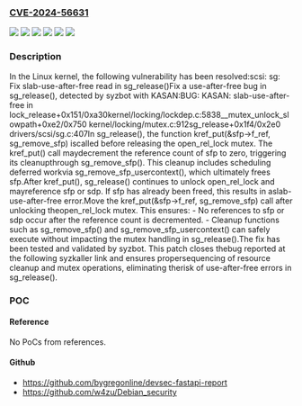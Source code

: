 ### [CVE-2024-56631](https://cve.mitre.org/cgi-bin/cvename.cgi?name=CVE-2024-56631)
![](https://img.shields.io/static/v1?label=Product&message=Linux&color=blue)
![](https://img.shields.io/static/v1?label=Version&message=&color=brightgreen)
![](https://img.shields.io/static/v1?label=Version&message=3.17%20&color=brightgreen)
![](https://img.shields.io/static/v1?label=Version&message=3a27c0defb0315760100f8b1adc7c4acbe04c884%20&color=brightgreen)
![](https://img.shields.io/static/v1?label=Version&message=cc833acbee9db5ca8c6162b015b4c93863c6f821%20&color=brightgreen)
![](https://img.shields.io/static/v1?label=Vulnerability&message=n%2Fa&color=blue)

### Description

In the Linux kernel, the following vulnerability has been resolved:scsi: sg: Fix slab-use-after-free read in sg_release()Fix a use-after-free bug in sg_release(), detected by syzbot with KASAN:BUG: KASAN: slab-use-after-free in lock_release+0x151/0xa30kernel/locking/lockdep.c:5838__mutex_unlock_slowpath+0xe2/0x750 kernel/locking/mutex.c:912sg_release+0x1f4/0x2e0 drivers/scsi/sg.c:407In sg_release(), the function kref_put(&sfp->f_ref, sg_remove_sfp) iscalled before releasing the open_rel_lock mutex. The kref_put() call maydecrement the reference count of sfp to zero, triggering its cleanupthrough sg_remove_sfp(). This cleanup includes scheduling deferred workvia sg_remove_sfp_usercontext(), which ultimately frees sfp.After kref_put(), sg_release() continues to unlock open_rel_lock and mayreference sfp or sdp. If sfp has already been freed, this results in aslab-use-after-free error.Move the kref_put(&sfp->f_ref, sg_remove_sfp) call after unlocking theopen_rel_lock mutex. This ensures: - No references to sfp or sdp occur after the reference count is   decremented. - Cleanup functions such as sg_remove_sfp() and   sg_remove_sfp_usercontext() can safely execute without impacting the   mutex handling in sg_release().The fix has been tested and validated by syzbot. This patch closes thebug reported at the following syzkaller link and ensures propersequencing of resource cleanup and mutex operations, eliminating therisk of use-after-free errors in sg_release().

### POC

#### Reference
No PoCs from references.

#### Github
- https://github.com/bygregonline/devsec-fastapi-report
- https://github.com/w4zu/Debian_security

